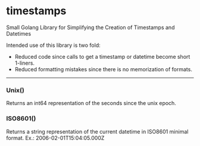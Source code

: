 # timestamps
Small Golang Library for Simplifying the Creation of Timestamps and Datetimes

Intended use of this library is two fold:

- Reduced code since calls to get a timestamp or datetime become short 1-liners.
- Reduced formatting mistakes since there is no memorization of formats.

---

### Unix()
Returns an int64 representation of the seconds since the unix epoch.

### ISO8601()
Returns a string representation of the current datetime in ISO8601 minimal format.
Ex.: 2006-02-01T15:04:05.000Z
